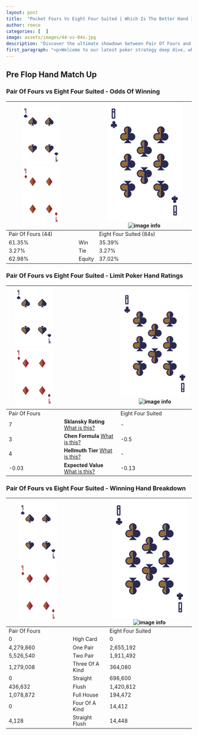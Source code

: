 ```yaml
---
layout: post
title:  "Pocket Fours Vs Eight Four Suited | Which Is The Better Hand In Poker? A Complete Guide"
author: reece
categories: [  ]
image: assets/images/44-vs-84s.jpg
description: "Discover the ultimate showdown between Pair Of Fours and Eight Four Suited in poker! Uncover the odds, strategies, and scenarios where one hand triumphs over the other. Get ready to up your poker game with this thrilling analysis."
first_paragraph: "<p>Welcome to our latest poker strategy deep dive, where we're pitting two distinct hands against each other in a high-stakes showdown: Pair Of Fours vs Eight Four Suited.</p><p>In the dynamic world of poker, every decision counts, and knowing which hand holds the upper hand is key to your success at the table.</p><p>In this article, we'll dissect these two hands, explore the scenarios where one dominates the other, and equip you with the knowledge to make strategic choices that can tip the odds in your favor.</p><p>Get ready to unravel the intriguing dynamics of these poker hands and elevate your game to new heights.</p>"
---
```




[comment]: # (sp0)

## Pre Flop Hand Match Up

<div class="table hand-ratings" markdown="1"> 



### Pair Of Fours vs Eight Four Suited - Odds Of Winning


    
| ![image info](assets/images/hand1/4.png) ![image info](assets/images/hand1/4o.png) |  | ![image info](assets/images/hand2/8.png) ![image info](assets/images/hand2/4s.png) |
| -------- | -------- | -------- |
| Pair Of Fours (44) |  | Eight Four Suited (84s) |
| 61.35% | Win | 35.39% |
| 3.27% | Tie | 3.27% |
| 62.98% | Equity | 37.02% |




[comment]: # (sp1)



### Pair Of Fours vs Eight Four Suited - Limit Poker Hand Ratings


    
| ![image info](assets/images/hand1/4.png) ![image info](assets/images/hand1/4o.png) |  | ![image info](assets/images/hand2/8.png) ![image info](assets/images/hand2/4s.png) |
| -------- | -------- | -------- |
| Pair Of Fours |  | Eight Four Suited |
| 7 | **Sklansky Rating** [What is this?](/sklansky-rating-explained) | - |
| 3 | **Chen Formula** [What is this?](/chen-formula-explained) | -0.5 |
| 4 | **Hellmuth Tier** [What is this?](/Hellmuth-tier-explained) | - |
| -0.03 | **Expected Value** [What is this?](/expected-value-explained) | -0.13 |




[comment]: # (sp2)



### Pair Of Fours vs Eight Four Suited - Winning Hand Breakdown


    
| ![image info](assets/images/hand1/4.png) ![image info](assets/images/hand1/4o.png) |  | ![image info](assets/images/hand2/8.png) ![image info](assets/images/hand2/4s.png) |
| -------- | -------- | -------- |
| Pair Of Fours |  | Eight Four Suited |
| 0 | High Card | 0 |
| 4,279,860 | One Pair | 2,655,192 |
| 5,526,540 | Two Pair | 1,911,492 |
| 1,279,008 | Three Of A Kind | 364,080 |
| 0 | Straight | 696,600 |
| 436,632 | Flush | 1,420,812 |
| 1,078,872 | Full House | 194,472 |
| 0 | Four Of A Kind | 14,412 |
| 4,128 | Straight Flush | 14,448 |




[comment]: # (sp3)



</div>

[comment]: # (sp4)



[comment]: # (sp5)

